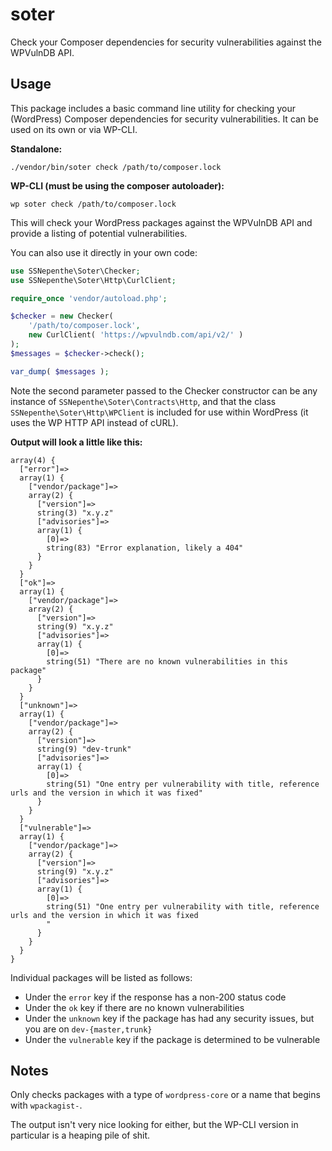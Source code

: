 # soter
Check your Composer dependencies for security vulnerabilities against the WPVulnDB API.

## Usage
This package includes a basic command line utility for checking your (WordPress) Composer dependencies for security vulnerabilities. It can be used on its own or via WP-CLI.


**Standalone:**

`./vendor/bin/soter check /path/to/composer.lock`


**WP-CLI (must be using the composer autoloader):**

`wp soter check /path/to/composer.lock`

This will check your WordPress packages against the WPVulnDB API and provide a listing of potential vulnerabilities.

You can also use it directly in your own code:

```php
use SSNepenthe\Soter\Checker;
use SSNepenthe\Soter\Http\CurlClient;

require_once 'vendor/autoload.php';

$checker = new Checker(
	'/path/to/composer.lock',
	new CurlClient( 'https://wpvulndb.com/api/v2/' )
);
$messages = $checker->check();

var_dump( $messages );
```

Note the second parameter passed to the Checker constructor can be any instance of `SSNepenthe\Soter\Contracts\Http`, and that the class `SSNepenthe\Soter\Http\WPClient` is included for use within WordPress (it uses the WP HTTP API instead of cURL).

**Output will look a little like this:**

```
array(4) {
  ["error"]=>
  array(1) {
    ["vendor/package"]=>
    array(2) {
      ["version"]=>
      string(3) "x.y.z"
      ["advisories"]=>
      array(1) {
        [0]=>
        string(83) "Error explanation, likely a 404"
      }
    }
  }
  ["ok"]=>
  array(1) {
    ["vendor/package"]=>
    array(2) {
      ["version"]=>
      string(9) "x.y.z"
      ["advisories"]=>
      array(1) {
        [0]=>
        string(51) "There are no known vulnerabilities in this package"
      }
    }
  }
  ["unknown"]=>
  array(1) {
  	["vendor/package"]=>
    array(2) {
      ["version"]=>
      string(9) "dev-trunk"
      ["advisories"]=>
      array(1) {
        [0]=>
        string(51) "One entry per vulnerability with title, reference urls and the version in which it was fixed"
      }
    }
  }
  ["vulnerable"]=>
  array(1) {
  	["vendor/package"]=>
    array(2) {
      ["version"]=>
      string(9) "x.y.z"
      ["advisories"]=>
      array(1) {
        [0]=>
        string(51) "One entry per vulnerability with title, reference urls and the version in which it was fixed
        "
      }
    }
  }
}
```

Individual packages will be listed as follows:
* Under the `error` key if the response has a non-200 status code
* Under the `ok` key if there are no known vulnerabilities
* Under the `unknown` key if the package has had any security issues, but you are on `dev-{master,trunk}`
* Under the `vulnerable` key if the package is determined to be vulnerable

## Notes
Only checks packages with a type of `wordpress-core` or a name that begins with `wpackagist-`.

The output isn't very nice looking for either, but the WP-CLI version in particular is a heaping pile of shit.
